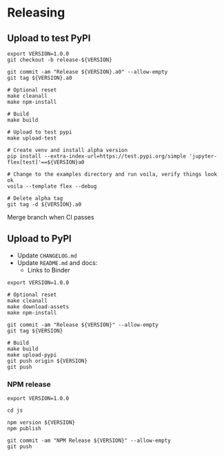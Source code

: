 # Releasing

## Upload to test PyPI

```
export VERSION=1.0.0
git checkout -b release-${VERSION}

git commit -am "Release ${VERSION}.a0" --allow-empty
git tag ${VERSION}.a0

# Optional reset
make cleanall
make npm-install

# Build
make build

# Upload to test pypi
make upload-test

# Create venv and install alpha version
pip install --extra-index-url=https://test.pypi.org/simple 'jupyter-flex[test]'==${VERSION}a0

# Change to the examples directory and run voila, verify things look ok
voila --template flex --debug

# Delete alpha tag
git tag -d ${VERSION}.a0
```

Merge branch when CI passes

## Upload to PyPI

-   Update `CHANGELOG.md`
-   Update `README.md` and docs:
    -   Links to Binder

```
export VERSION=1.0.0

# Optional reset
make cleanall
make download-assets
make npm-install

git commit -am "Release ${VERSION}" --allow-empty
git tag ${VERSION}

# Build
make build
make upload-pypi
git push origin ${VERSION}
git push
```

### NPM release

```
export VERSION=1.0.0

cd js

npm version ${VERSION}
npm publish

git commit -am "NPM Release ${VERSION}" --allow-empty
git push
```
